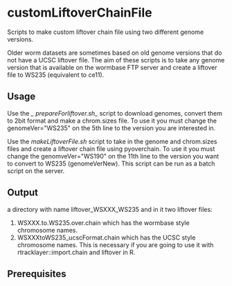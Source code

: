 # customLiftoverChainFile

Scripts to make custom liftover chain file using two different genome versions.

Older worm datasets are sometimes based on old genome versions that do not have a UCSC liftover file. The aim of these scripts is to take any genome version that is available on the wormbase FTP server and create a liftover file to WS235 (equivalent to ce11).

## Usage

Use the *_ prepareForliftover.sh_* script to download genomes, convert them to 2bit format and make a chrom.sizes file.
To use it you must change the genomeVer="WS235" on the 5th line to the version you are interested in.

Use the *_makeLiftoverFile.sh_* script to take in the genome and chrom.sizes files and create a liftover chain file using pyoverchain.
To use it you must change the genomveVer="WS190" on the 11th line to the version you want to convert to WS235 (genomeVerNew). This script can be run as a batch script on the server.

## Output
a directory with name liftover_WSXXX_WS235 and in it two liftover files: 
1) WSXXX.to.WS235.over.chain which has the wormbase style chromosome names. 
2) WSXXXtoWS235_ucscFormat.chain which has the UCSC style chromosome names. This is necessary if you are going to use it with rtracklayer::import.chain and liftover in R.

## Prerequisites
